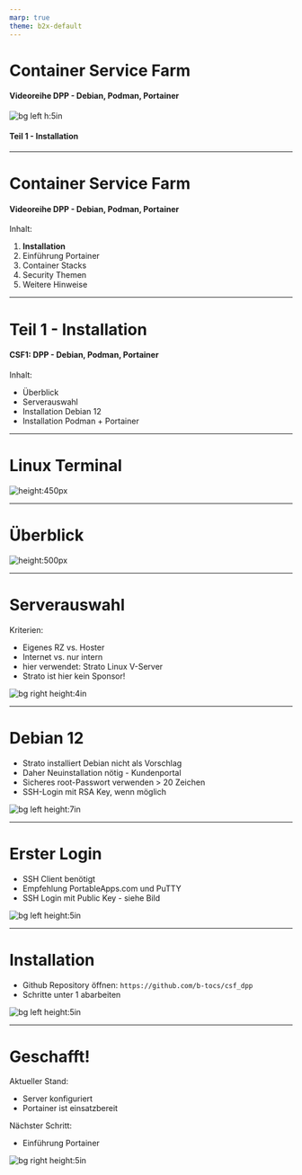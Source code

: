 ```yaml
---
marp: true
theme: b2x-default
---
```


# Container Service Farm
#### Videoreihe DPP - Debian, Podman, Portainer 

![bg left h:5in](res/csf_pdd_green.gif)

#### Teil 1 - Installation

---
# Container Service Farm
#### Videoreihe DPP - Debian, Podman, Portainer 
Inhalt:
1. **Installation**
2. Einführung Portainer
3. Container Stacks
4. Security Themen
5. Weitere Hinweise

---
# Teil 1 - Installation
#### CSF1: DPP - Debian, Podman, Portainer  


Inhalt:
- Überblick
- Serverauswahl
- Installation Debian 12
- Installation Podman + Portainer

---
# Linux Terminal
![height:450px ](res/terminal_ui.gif)

---
# Überblick
![height:500px ](res/mermaid-diagram.png)

---
# Serverauswahl

Kriterien:
- Eigenes RZ vs. Hoster
- Internet vs. nur intern
- hier verwendet: Strato Linux V-Server
- Strato ist hier kein Sponsor!

![bg right height:4in](res/strato_vps.png)

---
# Debian 12

- Strato installiert Debian nicht als Vorschlag
- Daher Neuinstallation nötig - Kundenportal
- Sicheres root-Passwort verwenden > 20 Zeichen
- SSH-Login mit RSA Key, wenn möglich

![bg left height:7in](res/strato_neu_installation.png)

---
# Erster Login

- SSH Client benötigt
- Empfehlung PortableApps.com und PuTTY
- SSH Login mit Public Key - siehe Bild 

![bg left height:5in](res/ssh_login.png)


---
# Installation

- Github Repository öffnen: `https://github.com/b-tocs/csf_dpp`
- Schritte unter 1 abarbeiten

![bg left height:5in](res/github_repo.gif)

---
# Geschafft!

Aktueller Stand:
- Server konfiguriert
- Portainer ist einsatzbereit


Nächster Schritt:
- Einführung Portainer


![bg right height:5in](res/csf_pdd_green.gif)